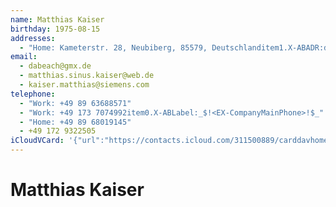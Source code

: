 ```yaml
---
name: Matthias Kaiser
birthday: 1975-08-15
addresses:
  - "Home: Kameterstr. 28, Neubiberg, 85579, Deutschlanditem1.X-ABADR:de"
email:
  - dabeach@gmx.de
  - matthias.sinus.kaiser@web.de
  - kaiser.matthias@siemens.com
telephone:
  - "Work: +49 89 63688571"
  - "Work: +49 173 7074992item0.X-ABLabel:_$!<EX-CompanyMainPhone>!$_"
  - "Home: +49 89 68019145"
  - +49 172 9322505
iCloudVCard: '{"url":"https://contacts.icloud.com/311500889/carddavhome/card/NDQ0Ny0wN0UxMDYxNC0wMTQwLTEzMzMtRkYzQS0wMDczRg==.vcf","etag":"\"kmfhco7l\"","data":"BEGIN:VCARD\r\nVERSION:3.0\r\nFN:\r\nN:Kaiser;Matthias;;;\r\nUID:4447-07E10614-0140-1333-FF3A-0073F\r\nBDAY;VALUE=date:1975-08-15\r\nADR;TYPE=HOME:;;Kameterstr. 28;Neubiberg;;85579;Deutschlanditem1.X-ABADR:de\r\n ;\r\nitem0.X-ABLABEL:_$!<EX-CompanyMainPhone>!$_\r\nPRODID:-//Apple Inc.//Apple WebDAV Outlook Store 4.8.26//ENX-APPLE-OL-MAPPI\r\n NG-INFO:1\r\nREV:2025-04-03T22:13:49Z\r\nORG:;\r\nEMAIL:dabeach@gmx.de\r\nEMAIL:matthias.sinus.kaiser@web.de\r\nEMAIL:kaiser.matthias@siemens.com\r\nTEL;TYPE=WORK:+49 89 63688571\r\nTEL;TYPE=WORK:+49 173 7074992item0.X-ABLabel:_$!<EX-CompanyMainPhone>!$_\r\nTEL;TYPE=HOME:+49 89 68019145\r\nTEL;TYPE=CELL:+49 172 9322505\r\nitem1.X-ABADR:de\r\nEND:VCARD"}'
---
```

# Matthias Kaiser